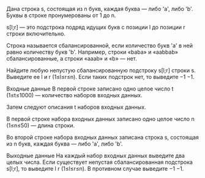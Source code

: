 Дана строка s, состоящая из n букв, каждая буква — либо 'a', либо 'b'. Буквы в строке пронумерованы от 1 до n.

s[l;r] — это подстрока подряд идущих букв с позиции l до позиции r строки включительно.

Строка называется сбалансированной, если количество букв 'a' в ней равно количеству букв 'b'. Например, строки «baba» и «aabbab» сбалансированные, а строки «aaab» и «b» — нет.

Найдите любую непустую сбалансированную подстроку s[l;r] строки s. Выведите ее l и r (1≤l≤r≤n). Если таких подстрок нет, то выведите −1 −1.

Входные данные
В первой строке записано одно целое число t (1≤t≤1000) — количество наборов входных данных.

Затем следуют описания t наборов входных данных.

В первой строке набора входных данных записано одно целое число n (1≤n≤50) — длина строки.

Во второй строке набора входных данных записана строка s, состоящая из n букв, каждая буква — либо 'a', либо 'b'.

Выходные данные
На каждый набор входных данных выведите два целых числа. Если существует непустая сбалансированная подстрока s[l;r], то выведите l r (1≤l≤r≤n). В противном случае выведите −1 −1.